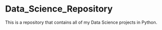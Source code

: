 # Data_Science_Repository
This is a repository that contains all of my Data Science projects in Python.
